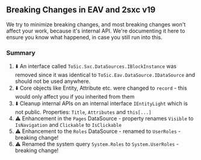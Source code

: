 

## Breaking Changes in EAV and 2sxc v19

We try to minimize breaking changes, and most breaking changes won't affect your work, because it's internal API.
We're documenting it here to ensure you know what happened, in case you still run into this.

### Summary

1. ⬇️ An interface called `ToSic.Sxc.DataSources.IBlockInstance` was removed since it was identical to `ToSic.Eav.DataSource.IDataSource` and should not be used anywhere.
1. ⬇️ Core objects like Entity, Attribute etc. were changed to `record` - this would only affect you if you inherited from them
1. ⬇️ Cleanup internal APIs on an internal interface `IEntityLight` which is not public. Properties: `Title`, `Attributes` and `this[...]`
1. ⚠️ Enhancement in the `Pages` DataSource - property renames `Visible` to `IsNavigation` and `Clickable` to `IsClickable`
1. ⚠️ Enhancement to the `Roles` DataSource - renamed to `UserRoles` - breaking change!
1. ⚠️ Renamed the system query `System.Roles` to `System.UserRoles` - breaking change!
